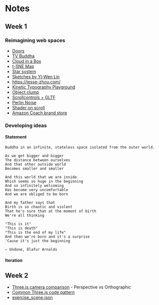 # Notes

## Week 1

### Reimagining web spaces

- [Doors](https://doors.parkjoohyun.com/)
- [TV Buddha](https://tv-buddha.parkjoohyun.com/)
- [Cloud in a Box](https://cloud-in-a-box.parkjoohyun.com/)
- [t-SNE Map](https://experiments.withgoogle.com/t-sne-map)
- [Star system](https://codepen.io/seanseansean/pen/vEjOvy)
- [Sketches by Yi-Wen Lin](https://yiwenl.github.io/Sketches/)
- https://jesse-zhou.com/
- [Kinetic Typography Playground](https://kinetic-typography-playground.netlify.app/)
- [Object clump](https://codesandbox.io/s/ssbdsw?file=/src/App.js)
- [Scrollcontrols + GLTF](https://codesandbox.io/s/4jr4p)
- [Perlin Noise](https://codepen.io/vcomics/pen/djqNrm)
- [Shader on scroll](https://tympanus.net/Tutorials/ShadersOnScroll/)
- [Amazon Coach brand store](https://www.amazon.com/stores/page/F3D8452D-98F8-46A6-8B8B-55A5B6B79F80)


### Developing ideas

#### Statement

```
Buddha in an infinite, stateless space isolated from the outer world.
```

```
As we get bigger and bigger  
The distance between ourselves  
And that other outside world  
Becomes smaller and smaller

And this world that we are inside  
Which seems so huge in the beginning  
And so infinitely welcoming  
Has become very uncomfortable  
And we are obliged to be born  

And my father says that  
Birth is so chaotic and violent  
That he's sure that at the moment of birth  
We're all thinking  

"This is it"  
"This is death"  
"This is the end of my life"  
And then we're born and it's a surprise  
'Cause it's just the beginning

– Undone, Ólafur Arnalds
```


#### Iteration



## Week 2

- [Three.js camera comparison](https://github.com/jooohyunpark/threejs-camera-comparison) - Perspective vs Orthographic
- [Common Three.js code pattern](https://github.com/mrdoob/three.js/blob/master/examples/misc_controls_orbit.html)
- [exercise_scene.json](https://github.com/jooohyunpark/itp-canvas-for-coders/blob/main/week2/exercise_scene.json)

